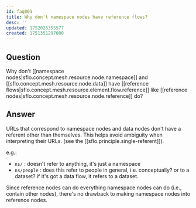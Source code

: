 ```yaml
---
id: faq001
title: Why don't namespace nodes have reference flows?
desc: ''
updated: 1752026355577
created: 1751351297000
---
```


## Question

Why don't [[namespace nodes|sflo.concept.mesh.resource.node.namespace]] and [[sflo.concept.mesh.resource.node.data]] have [[reference flows|sflo.concept.mesh.resource.element.flow.reference]] like [[reference nodes|sflo.concept.mesh.resource.node.reference]] do?

## Answer

URLs that correspond to namespace nodes and data nodes don't have a referent other than themselves. This helps avoid ambiguity when interpreting their URLs. (see the [[sflo.principle.single-referent]]). 

e.g.:
- `ns/` : doesn't refer to anything, it's just a namespace
- `ns/people` : does this refer to people in general, i.e. conceptually? or to a dataset? if it's got a data flow, it refers to a dataset.

Since reference nodes can do everything namespace nodes can do (i.e., contain other nodes), there's no drawback to making namespace nodes into reference nodes.
